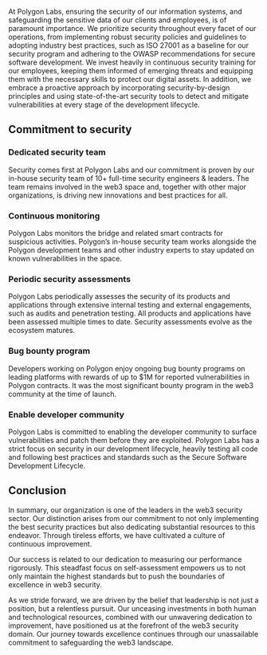 At Polygon Labs, ensuring the security of our information systems, and safeguarding the sensitive data of our clients and employees, is of paramount importance. We prioritize security throughout every facet of our operations, from implementing robust security policies and guidelines to adopting industry best practices, such as ISO 27001 as a baseline for our security program and adhering to the OWASP recommendations for secure software development. We invest heavily in continuous security training for our employees, keeping them informed of emerging threats and equipping them with the necessary skills to protect our digital assets. In addition, we embrace a proactive approach by incorporating security-by-design principles and using state-of-the-art security tools to detect and mitigate vulnerabilities at every stage of the development lifecycle.

## Commitment to security

### Dedicated security team

Security comes first at Polygon Labs and our commitment is proven by our in-house security team of 10+ full-time security engineers & leaders. The team remains involved in the web3 space and, together with other major organizations, is driving new innovations and best practices for all. 

### Continuous monitoring

Polygon Labs monitors the bridge and related smart contracts for suspicious activities. Polygon’s in-house security team works alongside the Polygon development teams and other industry experts to stay updated on known vulnerabilities in the space.

### Periodic security assessments

Polygon Labs periodically assesses the security of its products and applications through extensive internal testing and external engagements, such as audits and penetration testing. All products and applications have been assessed multiple times to date. Security assessments evolve as the ecosystem matures.

### Bug bounty program

Developers working on Polygon enjoy ongoing bug bounty programs on leading platforms with rewards of up to $1M for reported vulnerabilities in Polygon contracts. It was the most significant bounty program in the web3 community at the time of launch.

### Enable developer community

Polygon Labs is committed to enabling the developer community to surface vulnerabilities and patch them before they are exploited. Polygon Labs has a strict focus on security in our development lifecycle, heavily testing all code and following best practices and standards such as the Secure Software Development Lifecycle.

## Conclusion

In summary, our organization is one of the leaders in the web3 security sector. Our distinction arises from our commitment to not only implementing the best security practices but also dedicating substantial resources to this endeavor. Through tireless efforts, we have cultivated a culture of continuous improvement.

Our success is related to our dedication to measuring our performance rigorously. This steadfast focus on self-assessment empowers us to not only maintain the highest standards but to push the boundaries of excellence in web3 security.

As we stride forward, we are driven by the belief that leadership is not just a position, but a relentless pursuit. Our unceasing investments in both human and technological resources, combined with our unwavering dedication to improvement, have positioned us at the forefront of the web3 security domain. Our journey towards excellence continues through our unassailable commitment to safeguarding the web3 landscape.

